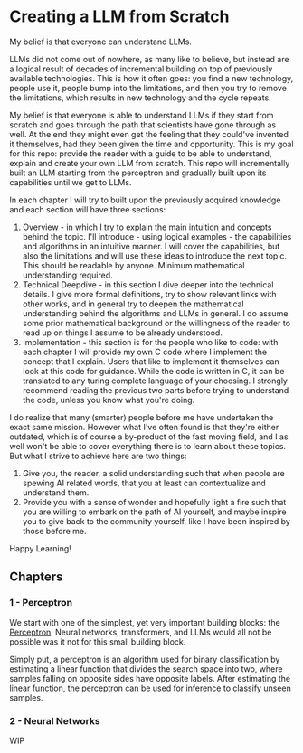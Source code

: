 # Creating a LLM from Scratch

My belief is that everyone can understand LLMs.

LLMs did not come out of nowhere, as many like to believe, but instead are a logical result of decades of incremental building on top of previously available technologies. This is how it often goes: you find a new technology, people use it, people bump into the limitations, and then you try to remove the limitations, which results in new technology and the cycle repeats.

My belief is that everyone is able to understand LLMs if they start from scratch and goes through the path that scientists have gone through as well. At the end they might even get the feeling that they could've invented it themselves, had they been given the time and opportunity. This is my goal for this repo: provide the reader with a guide to be able to understand, explain and create your own LLM from scratch. This repo will incrementally built an LLM starting from the perceptron and gradually built upon its capabilities until we get to LLMs.

In each chapter I will try to built upon the previously acquired knowledge and each section will have three sections:
1. Overview - in which I try to explain the main intuition and concepts behind the topic. I'll introduce - using logical examples - the capabilities and algorithms in an intuitive manner. I will cover the capabilities, but also the limitations and will use these ideas to introduce the next topic. This should be readable by anyone. Minimum mathematical understanding required.
2. Technical Deepdive - in this section I dive deeper into the technical details. I give more formal definitions, try to show relevant links with other works, and in general try to deepen the mathematical understanding behind the algorithms and LLMs in general. I do assume some prior mathematical background or the willingness of the reader to read up on things I assume to be already understood.
3. Implementation - this section is for the people who like to code: with each chapter I will provide my own C code where I implement the concept that I explain. Users that like to implement it themselves can look at this code for guidance. While the code is written in C, it can be translated to any turing complete language of your choosing. I strongly recommend reading the previous two parts before trying to understand the code, unless you know what you're doing.

I do realize that many (smarter) people before me have undertaken the exact same mission. However what I've often found is that they're either outdated, which is of course a by-product of the fast moving field, and I as well won't be able to cover everything there is to learn about these topics. But what I strive to achieve here are two things:
1. Give you, the reader, a solid understanding such that when people are spewing AI related words, that you at least can contextualize and understand them.
2. Provide you with a sense of wonder and hopefully light a fire such that you are willing to embark on the path of AI yourself, and maybe inspire you to give back to the community yourself, like I have been inspired by those before me.

Happy Learning!

## Chapters
### 1 - Perceptron

We start with one of the simplest, yet very important building blocks: the [Perceptron](https://github.com/JiriDeJonghe/LLMFromScratch/blob/main/1%20-%20Perceptron/README.md). Neural networks, transformers, and LLMs would all not be possible was it not for this small building block.

Simply put, a perceptron is an algorithm used for binary classification by estimating a linear function that divides the search space into two, where samples falling on opposite sides have opposite labels. After estimating the linear function, the perceptron can be used for inference to classify unseen samples.

### 2 - Neural Networks

WIP



